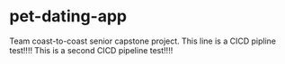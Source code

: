# pet-dating-app
Team coast-to-coast senior capstone project.
This line is a CICD pipline test!!!!
This is a second CICD pipeline test!!!!
